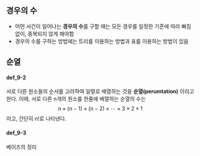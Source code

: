 ## 경우의 수
- 어떤 사건이 일어나는 **경우의 수**를 구할 때는 모든 경우를 일정한 기준에 따라 빠짐없이, 중복되지 않게 해야함
- 경우의 수를 구하는 방법에는 트리를 이용하는 방법과 표를 이용하는 방법이 있음
  
## 순열
#### def_9-2
서로 다른 원소들의 순서를 고려하여 일렬로 배열하는 것을 **순열(perumtation)** 이라고 한다.
이때, 서로 다른 n개의 원소를 한줄에 배열하는 순열의 수는
$$n\times(n-1)\times(n-2)\times\cdots\times3\times2\times1$$
이고, 간단히 n!로 나타낸다.

#### def_9-3

베이즈의 정리
